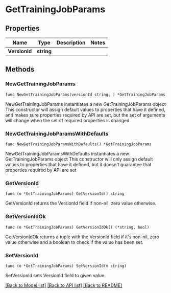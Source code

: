 # GetTrainingJobParams

## Properties

Name | Type | Description | Notes
------------ | ------------- | ------------- | -------------
**VersionId** | **string** |  | 

## Methods

### NewGetTrainingJobParams

`func NewGetTrainingJobParams(versionId string, ) *GetTrainingJobParams`

NewGetTrainingJobParams instantiates a new GetTrainingJobParams object
This constructor will assign default values to properties that have it defined,
and makes sure properties required by API are set, but the set of arguments
will change when the set of required properties is changed

### NewGetTrainingJobParamsWithDefaults

`func NewGetTrainingJobParamsWithDefaults() *GetTrainingJobParams`

NewGetTrainingJobParamsWithDefaults instantiates a new GetTrainingJobParams object
This constructor will only assign default values to properties that have it defined,
but it doesn't guarantee that properties required by API are set

### GetVersionId

`func (o *GetTrainingJobParams) GetVersionId() string`

GetVersionId returns the VersionId field if non-nil, zero value otherwise.

### GetVersionIdOk

`func (o *GetTrainingJobParams) GetVersionIdOk() (*string, bool)`

GetVersionIdOk returns a tuple with the VersionId field if it's non-nil, zero value otherwise
and a boolean to check if the value has been set.

### SetVersionId

`func (o *GetTrainingJobParams) SetVersionId(v string)`

SetVersionId sets VersionId field to given value.



[[Back to Model list]](../README.md#documentation-for-models) [[Back to API list]](../README.md#documentation-for-api-endpoints) [[Back to README]](../README.md)


